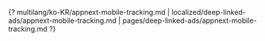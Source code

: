 {? multilang/ko-KR/appnext-mobile-tracking.md | localized/deep-linked-ads/appnext-mobile-tracking.md | pages/deep-linked-ads/appnext-mobile-tracking.md ?}
